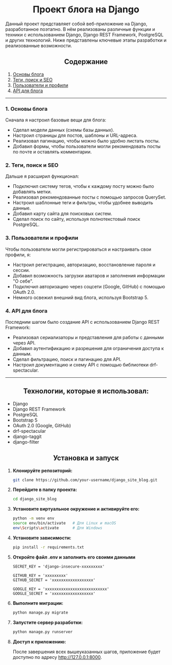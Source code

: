 <h1 align="center">Проект блога на Django</h1>

Данный проект представляет собой веб-приложение на Django, разработанное поэтапно. В нём реализованы различные функции и техники с использованием Django, Django REST Framework, PostgreSQL и других технологий. Ниже представлены ключевые этапы разработки и реализованные возможности.

<h2 align="center">Содержание</h2>

1. [Основы блога](#основы-блога)
2. [Теги, поиск и SEO](#теги-поиск-и-seo)
3. [Пользователи и профили](#Пользователи-и-профили)
4. [API для блога](#API-для-блога)

---

### 1. Основы блога

Сначала я настроил базовые вещи для блога:

- Сделал модели данных (схемы базы данных).
- Настроил страницы для постов, шаблоны и URL-адреса.
- Реализовал пагинацию, чтобы можно было удобно листать посты.
- Добавил формы, чтобы пользователи могли рекомендовать посты по почте и оставлять комментарии.

### 2. Теги, поиск и SEO

Дальше я расширил функционал:

- Подключил систему тегов, чтобы к каждому посту можно было добавлять метки.
- Реализовал рекомендованные посты с помощью запросов QuerySet.
- Настроил шаблонные теги и фильтры, чтобы удобнее выводить данные.
- Добавил карту сайта для поисковых систем.
- Сделал поиск по сайту, используя полнотекстовый поиск PostgreSQL.

### 3. Пользователи и профили

Чтобы пользователи могли регистрироваться и настраивать свои профили, я:

- Настроил регистрацию, авторизацию, восстановление пароля и сессии.
- Добавил возможность загрузки аватаров и заполнения информации "О себе".
- Подключил авторизацию через соцсети (Google, GitHub) с помощью OAuth 2.0.
- Немного освежил внешний вид блога, используя Bootstrap 5.

### 4. API для блога

Последним шагом было создание API с использованием Django REST Framework:

- Реализовал сериализаторы и представления для работы с данными через API.
- Добавил аутентификацию и разрешения для ограничения доступа к данным.
- Сделал фильтрацию, поиск и пагинацию для API.
- Настроил документацию и схему API с помощью библиотеки drf-spectacular.

---

<h2 align="center">Технологии, которые я использовал:</h2>

- Django
- Django REST Framework
- PostgreSQL
- Bootstrap 5
- OAuth 2.0 (Google, GitHub)
- drf-spectacular
- django-taggit
- django-filter

<h2 align="center">Установка и запуск</h2>

1. **Клонируйте репозиторий:**
    ```bash
    git clone https://github.com/your-username/django_site_blog.git
    ```

2. **Перейдите в папку проекта:**
    ```bash
    cd django_site_blog
    ```

3. **Установите виртуальное окружение и активируйте его:**
    ```bash
    python -m venv env
    source env/bin/activate   # Для Linux и macOS
    env\Scripts\activate      # Для Windows
    ```
    
4. **Установите зависимости:**
    ```bash
    pip install -r requirements.txt
    ```
    
5. **Откройте файл .env и заполнить его своими данными**
    ```env
    SECRET_KEY = 'django-insecure-xxxxxxxxx'

    GITHUB_KEY = 'xxxxxxxxx'
    GITHUB_SECRET = 'xxxxxxxxxxxxxxxxxx'
    
    GOOGLE_KEY = 'xxxxxxxxxxxxxxxxxxxxxxxxxxx'
    GOOGLE_SECRET = 'xxxxxxxxxxxxxxxxxx'
    ```

6. **Выполните миграции:**
    ```bash
    python manage.py migrate
    ```

7. **Запустите сервер разработки:**
    ```bash
    python manage.py runserver
    ```

8. **Доступ к приложению:**
   
    После завершения всех вышеуказанных шагов, приложение будет доступно по адресу http://127.0.0.1:8000.